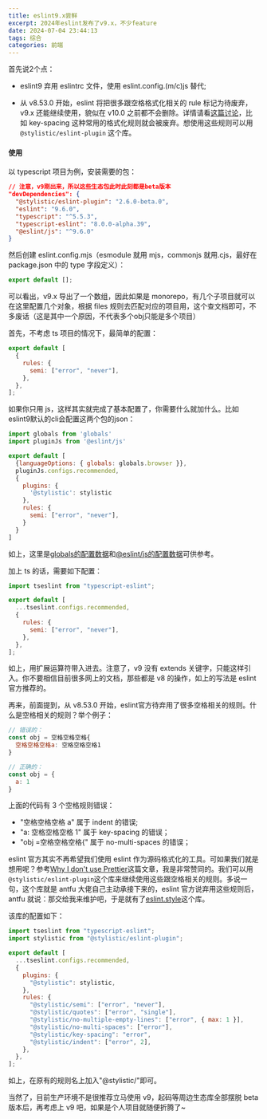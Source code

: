 ```yaml
---
title: eslint9.x尝鲜
excerpt: 2024年eslint发布了v9.x，不少feature
date: 2024-07-04 23:44:13
tags: 综合
categories: 前端
---
```


首先说2个点：

- eslint9 弃用 eslintrc 文件，使用 eslint.config.(m/c)js 替代;

- 从 v8.53.0 开始，eslint 将把很多跟空格格式化相关的 rule 标记为待废弃，v9.x 还能继续使用，貌似在 v10.0 之前都不会删除。详情请看[这篇讨论](https://github.com/eslint/eslint/issues/17522)，比如 key-spacing 这种常用的格式化规则就会被废弃。想使用这些规则可以用`@stylistic/eslint-plugin` 这个库。

#### 使用

以 typescript 项目为例，安装需要的包：

```json
// 注意，v9刚出来，所以这些生态包此时此刻都是beta版本
"devDependencies": {
  "@stylistic/eslint-plugin": "2.6.0-beta.0",
  "eslint": "9.6.0",
  "typescript": "^5.5.3",
  "typescript-eslint": "8.0.0-alpha.39",
  "@eslint/js": "^9.6.0"
}
```

然后创建 eslint.config.mjs（esmodule 就用 mjs，commonjs 就用.cjs，最好在 package.json 中的 type 字段定义）：

```js
export default [];
```

可以看出，v9.x 导出了一个数组，因此如果是 monorepo，有几个子项目就可以在这里配置几个对象，根据 files 规则去匹配对应的项目用，这个查文档即可，不多废话（这是其中一个原因，不代表多个obj只能是多个项目）

首先，不考虑 ts 项目的情况下，最简单的配置：

```js
export default [
  {
    rules: {
      semi: ["error", "never"],
    },
  },
];
```

如果你只用 js，这样其实就完成了基本配置了，你需要什么就加什么。比如eslint9默认的cli会配置这两个包的json：
``` js
import globals from 'globals'
import pluginJs from '@eslint/js'

export default [
  {languageOptions: { globals: globals.browser }},
  pluginJs.configs.recommended,
  {
    plugins: {
      '@stylistic': stylistic
    },
    rules: {
      semi: ["error", "never"],
    }
  }
]
```
如上，这里是[globals的配置数据](https://github.com/sindresorhus/globals/blob/main/globals.json)和[@eslint/js的配置数据](https://github1s.com/eslint/eslint/blob/main/packages/js/src/configs/eslint-recommended.js)可供参考。

加上 ts 的话，需要如下配置：

```js
import tseslint from "typescript-eslint";

export default [
  ...tseslint.configs.recommended,
  {
    rules: {
      semi: ["error", "never"],
    },
  },
];
```

如上，用扩展运算符带入进去。注意了，v9 没有 extends 关键字，只能这样引入。你不要相信目前很多网上的文档，那些都是 v8 的操作，如上的写法是 eslint 官方推荐的。

再来，前面提到，从 v8.53.0 开始，eslint官方待弃用了很多空格相关的规则。什么是空格相关的规则？举个例子：

```js
// 错误的：
const obj = 空格空格空格{
  空格空格空格a: 空格空格空格1
}

// 正确的：
const obj = {
  a: 1
}
```

上面的代码有 3 个空格规则错误：

- "空格空格空格 a" 属于 indent 的错误;
- "a: 空格空格空格 1" 属于 key-spacing 的错误；
- "obj =空格空格空格{" 属于 no-multi-spaces 的错误；

eslint 官方其实不再希望我们使用 eslint 作为源码格式化的工具。可如果我们就是想用呢？参考[Why I don't use Prettier](https://antfu.me/posts/why-not-prettier)这篇文章，我是非常赞同的。我们可以用`@stylistic/eslint-plugin`这个库来继续使用这些跟空格相关的规则。多说一句，这个库就是 antfu 大佬自己主动承接下来的，eslint 官方说弃用这些规则后，antfu 就说：那交给我来维护吧，于是就有了[eslint.style](https://eslint.style/)这个库。

该库的配置如下：

```js
import tseslint from "typescript-eslint";
import stylistic from "@stylistic/eslint-plugin";

export default [
  ...tseslint.configs.recommended,
  {
    plugins: {
      "@stylistic": stylistic,
    },
    rules: {
      "@stylistic/semi": ["error", "never"],
      "@stylistic/quotes": ["error", "single"],
      "@stylistic/no-multiple-empty-lines": ["error", { max: 1 }],
      "@stylistic/no-multi-spaces": ["error"],
      "@stylistic/key-spacing": "error",
      "@stylistic/indent": ["error", 2],
    },
  },
];
```

如上，在原有的规则名上加入"@stylistic/"即可。

当然了，目前生产环境不是很推荐立马使用 v9，起码等周边生态库全部摆脱 beta 版本后，再考虑上 v9 吧，如果是个人项目就随便折腾了~
